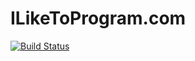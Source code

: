 # ILikeToProgram.com

[![Build Status](https://travis-ci.org/iliketoprogram14/ILikeToProgram.svg?branch=master)](https://travis-ci.org/iliketoprogram14/ILikeToProgram)